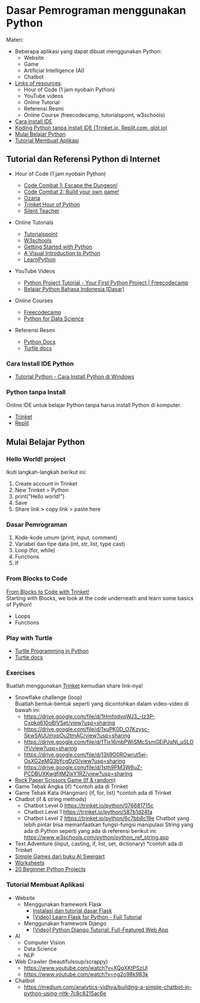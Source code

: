 # Dasar Pemrograman menggunakan Python
  
Materi:
- Beberapa aplikasi yang dapat dibuat menggunakan Python:
    - Website
    - Game
    - Artificial Intelligence (AI)
    - Chatbot
- [Links of resources](#tutorial-dan-referensi-python-di-internet):
  - Hour of Code (1 jam nyobain Python)
  - YouTube videos
  - Online Tutorial
  - Referensi Resmi
  - Online Course (freecodecamp, tutorialspoint, w3schools)
- [Cara install IDE](#cara-install-ide-python)
- [Koding Python tanpa install IDE (Trinket.io, Replit.com, glot.io)](#python-tanpa-install)
- [Mulai Belajar Python](#mulai-belajar-python)
- [Tutorial Membuat Aplikasi](#tutorial-membuat-aplikasi)

## Tutorial dan Referensi Python di Internet

- Hour of Code (1 jam nyobain Python)
  - [Code Combat 1: Escape the Dungeon!](https://hourofcode.com/cocom)
  - [Code Combat 2: Build your own game!](https://hourofcode.com/cocomgame)
  - [Ozaria](https://hourofcode.com/ozaria)
  - [Trinket Hour of Python](https://hourofpython.trinket.io/)
  - [Silent Teacher](https://silentteacher.toxicode.fr/hour_of_code.html?theme=basic_python)

- Online Tutorials
  - [Tutorialspoint](http://tutorialspoint.com/python)
  - [W3schools](https://www.w3schools.com/python/)
  - [Getting Started with Python](https://docs.trinket.io/getting-started-with-python)
  - [A Visual Introduction to Python](https://hourofpython.trinket.io/a-visual-introduction-to-python)
  - [LearnPython](https://www.learnpython.org/)

- YouTube Videos
  - [Python Project Tutorial - Your First Python Project | Freecodecamp](https://www.youtube.com/watch?v=_ZqAVck-WeM)
  - [Belajar Python Bahasa Indonesia [Dasar]](https://www.youtube.com/watch?v=iA8lLwmtKQM&list=PLZS-MHyEIRo7cgStrKAMhgnOT66z2qKz1&index=2)

- Online Courses
  - [Freecodecamp](http://freecodecamp.org/)
  - [Python for Data Science](https://cognitiveclass.ai/courses/python-for-data-science)

- Referensi Resmi
  - [Python Docs](http://docs.python.org/3.7)
  - [Turtle docs](https://docs.python.org/3/library/turtle.html)

### Cara Install IDE Python
- [Tutorial Python - Cara Install Python di Windows](https://www.youtube.com/watch?v=92Gi-d-DtCY)

### Python tanpa Install
Online IDE untuk belajar Python tanpa harus install Python di komputer.
- [Trinket](https://www.youtube.com/watch?v=uaJkITygSz4)
- [Replit](https://replit.com)

## Mulai Belajar Python

### Hello World! project
Ikuti langkah-langkah berikut ini:
1. Create account in Trinket
2. New Trinket > Python
3. print("Hello world!")
4. Save
5. Share link > copy link > paste here

### Dasar Pemrograman
1. Kode-kode umum (print, input, comment)
2. Variabel dan tipe data (int, str, list, type cast)
3. Loop (for, while)
4. Functions
5. If

### From Blocks to Code
[From Blocks to Code with Trinket!](https://hourofpython.trinket.io/from-blocks-to-code-with-trinket)  
Starting with Blocks, we look at the code underneath and learn some basics of Python!
- Loops
- Functions

### Play with Turtle
- [Turtle Programming in Python](https://www.tutorialspoint.com/turtle-programming-in-python)
- [Turtle docs](https://docs.python.org/3/library/turtle.html)

### Exercises
Buatlah menggunakan [Trinket](https://trinket.io/) kemudian share link-nya!
- Snowflake challenge (loop)  
Buatlah bentuk-bentuk seperti yang dicontohkan dalam video-video di bawah ini:
  - https://drive.google.com/file/d/1HmfodvqWJ3_-tz3P-Cxpkq610oBIVSet/view?usp=sharing
  - https://drive.google.com/file/d/1xuPK0D_O7Kzysc-Skw5AUUmxpOu2tmAC/view?usp=sharing
  - https://drive.google.com/file/d/1Tix16mbPWiSMcSsmGEjPJqNj_uSLOiYj/view?usp=sharing
  - https://drive.google.com/file/d/13Ij9O0ROwrut5ej-OsXG2eMQ3bYcgDz0/view?usp=sharing
  - https://drive.google.com/file/d/1sth9PM3W6uZ-PCDBUXKwgfjtM2lxY1RZ/view?usp=sharing  
 - [Rock Paper Scissors Game (If & random)](https://thehelloworldprogram.com/python/python-game-rock-paper-scissors/)
 - Game Tebak Angka (if) *contoh ada di Trinket
 - Game Tebak Kata (Hangman) (if, for, list) *contoh ada di Trinket
 - Chatbot (if & string methods)
    - Chatbot Level 0 https://trinket.io/python/076681715c 
    - Chatbot Level 1 https://trinket.io/python/587b1d24fa 
    - Chatbot Level 2 https://trinket.io/python/6c7bb8c19e
  Chatbot yang lebih pintar bisa memanfaatkan fungsi-fungsi manipulasi String yang ada di Python seperti yang ada di referensi berikut ini:  
  https://www.w3schools.com/python/python_ref_string.asp 
 - Text Adventure (input, casting, if, list, set, dictionary) *contoh ada di Trinket
 - [Simple Games dari buku Al Sweigart](Al-Sweigart-Games.md)
 - [Worksheets](http://programarcadegames.com/index.php?chapter=sample_worksheets)
 - [20 Beginner Python Projects](https://www.freecodecamp.org/news/20-beginner-python-projects/)

### Tutorial Membuat Aplikasi
- Website
    - Menggunakan framework Flask 
      - [Instalasi dan tutorial dasar Flask](https://github.com/rintoprie/Modul-Belajar-Coding/blob/main/Text-based/Web-Python.md#menggunakan-flask)
      - [[Video] Learn Flask for Python - Full Tutorial](https://www.youtube.com/watch?v=Z1RJmh_OqeA&feature=youtu.be)
    - Menggunakan framework Django 
      - [[Video] Python Django Tutorial: Full-Featured Web App](https://www.youtube.com/watch?v=UmljXZIypDc)
 - AI
    - Computer Vision
    - Data Science
    - NLP 
 - Web Crawler (beautifulsoup/scrappy) 
    - https://www.youtube.com/watch?v=XQgXKtPSzUI
    - https://www.youtube.com/watch?v=ng2o98k983k
 - Chatbot 
    - https://medium.com/analytics-vidhya/building-a-simple-chatbot-in-python-using-nltk-7c8c8215ac6e  


